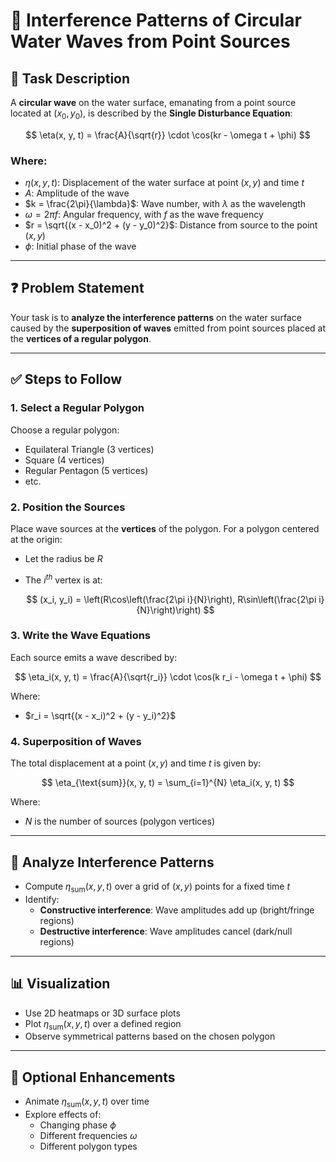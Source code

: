 # 🌊 Interference Patterns of Circular Water Waves from Point Sources

## 🔹 Task Description

A **circular wave** on the water surface, emanating from a point source located at $(x_0, y_0)$, is described by the **Single Disturbance Equation**:

$$
\eta(x, y, t) = \frac{A}{\sqrt{r}} \cdot \cos(kr - \omega t + \phi)
$$

### Where:
- $\eta(x, y, t)$: Displacement of the water surface at point $(x, y)$ and time $t$
- $A$: Amplitude of the wave
- $k = \frac{2\pi}{\lambda}$: Wave number, with $\lambda$ as the wavelength
- $\omega = 2\pi f$: Angular frequency, with $f$ as the wave frequency
- $r = \sqrt{(x - x_0)^2 + (y - y_0)^2}$: Distance from source to the point $(x, y)$
- $\phi$: Initial phase of the wave

---

## ❓ Problem Statement

Your task is to **analyze the interference patterns** on the water surface caused by the **superposition of waves** emitted from point sources placed at the **vertices of a regular polygon**.

---

## ✅ Steps to Follow

### 1. Select a Regular Polygon
Choose a regular polygon:
- Equilateral Triangle (3 vertices)
- Square (4 vertices)
- Regular Pentagon (5 vertices)
- etc.

### 2. Position the Sources
Place wave sources at the **vertices** of the polygon. For a polygon centered at the origin:
- Let the radius be $R$
- The $i^{th}$ vertex is at:
  
  $$
  (x_i, y_i) = \left(R\cos\left(\frac{2\pi i}{N}\right), R\sin\left(\frac{2\pi i}{N}\right)\right)
  $$

### 3. Write the Wave Equations
Each source emits a wave described by:

$$
\eta_i(x, y, t) = \frac{A}{\sqrt{r_i}} \cdot \cos(k r_i - \omega t + \phi)
$$

Where:
- $r_i = \sqrt{(x - x_i)^2 + (y - y_i)^2}$

### 4. Superposition of Waves
The total displacement at a point $(x, y)$ and time $t$ is given by:

$$
\eta_{\text{sum}}(x, y, t) = \sum_{i=1}^{N} \eta_i(x, y, t)
$$

Where:
- $N$ is the number of sources (polygon vertices)

---

## 🔬 Analyze Interference Patterns

- Compute $\eta_{\text{sum}}(x, y, t)$ over a grid of $(x, y)$ points for a fixed time $t$
- Identify:
  - **Constructive interference**: Wave amplitudes add up (bright/fringe regions)
  - **Destructive interference**: Wave amplitudes cancel (dark/null regions)

---

## 📊 Visualization

- Use 2D heatmaps or 3D surface plots
- Plot $\eta_{\text{sum}}(x, y, t)$ over a defined region
- Observe symmetrical patterns based on the chosen polygon

---

## 🧠 Optional Enhancements

- Animate $\eta_{\text{sum}}(x, y, t)$ over time
- Explore effects of:
  - Changing phase $\phi$
  - Different frequencies $\omega$
  - Different polygon types
